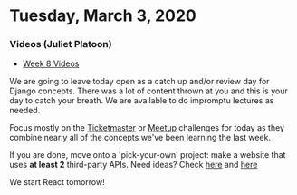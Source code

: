 Tuesday, March 3, 2020
=====================
### Videos (Juliet Platoon)
* [Week 8 Videos](https://www.youtube.com/playlist?list=PLu0CiQ7bzwETyxQsXFj_HYt9VyTViUnu8)

We are going to leave today open as a catch up and/or review day for Django concepts. There was a lot of content thrown at you and this is your day to catch your breath. We are available to do impromptu lectures as needed.

Focus mostly on the [Ticketmaster](https://github.com/kiloplatoon/ticketmaster) or [Meetup](https://github.com/kiloplatoon/django-meetup) challenges for today as they combine nearly all of the concepts we've been learning the last week.

If you are done, move onto a 'pick-your-own' project: make a website that uses **at least 2** third-party APIs. Need ideas? Check [here](https://rapidapi.com/?utm_campaign=easiest-api-to-learn&utm_medium=link&utm_source=quora) and [here](https://apilist.fun/)

We start React tomorrow!
